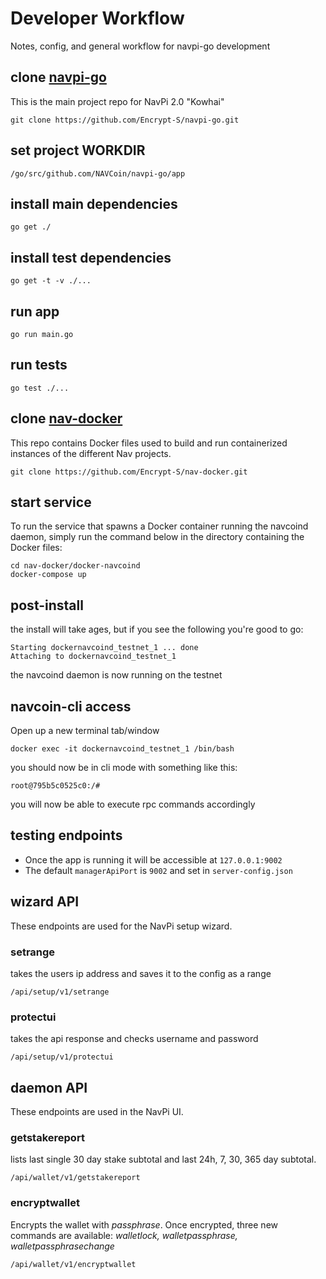# Developer Workflow
Notes, config, and general workflow for navpi-go development

## clone [navpi-go](https://github.com/Encrypt-S/navpi-go.git)
This is the main project repo for NavPi 2.0 "Kowhai"

    git clone https://github.com/Encrypt-S/navpi-go.git

## set project WORKDIR
    /go/src/github.com/NAVCoin/navpi-go/app

## install main dependencies
    go get ./

## install test dependencies
    go get -t -v ./...

## run app
    go run main.go

## run tests
    go test ./...

## clone [nav-docker](https://github.com/Encrypt-S/nav-docker)
This repo contains Docker files used to build and run containerized instances of the different Nav projects.

    git clone https://github.com/Encrypt-S/nav-docker.git

## start service
To run the service that spawns a Docker container running the navcoind daemon, simply run the command below in the directory containing the Docker files:

    cd nav-docker/docker-navcoind
    docker-compose up

## post-install
the install will take ages, but if you see the following you're good to go:

    Starting dockernavcoind_testnet_1 ... done
    Attaching to dockernavcoind_testnet_1

the navcoind daemon is now running on the testnet

## navcoin-cli access
Open up a new terminal tab/window

    docker exec -it dockernavcoind_testnet_1 /bin/bash

you should now be in cli mode with something like this:

    root@795b5c0525c0:/#

you will now be able to execute rpc commands accordingly

## testing endpoints
- Once the app is running it will be accessible at `127.0.0.1:9002`
- The default `managerApiPort` is `9002` and set in `server-config.json`

## wizard API
These endpoints are used for the NavPi setup wizard.

### setrange
takes the users ip address and saves it to the config as a range

    /api/setup/v1/setrange

### protectui
takes the api response and checks username and password

    /api/setup/v1/protectui

## daemon API
These endpoints are used in the NavPi UI.

### getstakereport
lists last single 30 day stake subtotal and last 24h, 7, 30, 365 day subtotal.

    /api/wallet/v1/getstakereport

### encryptwallet
Encrypts the wallet with _passphrase_. Once encrypted, three new commands are available:
_walletlock, walletpassphrase, walletpassphrasechange_

    /api/wallet/v1/encryptwallet





